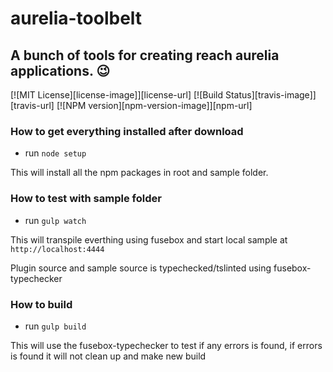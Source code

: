 # aurelia-toolbelt

## A bunch of tools for creating reach aurelia applications. :wink:

[![MIT License][license-image]][license-url]
[![Build Status][travis-image]][travis-url]
[![NPM version][npm-version-image]][npm-url] 

### How to get everything installed after download
* run `node setup`

This will install all the npm packages in root and sample folder.


### How to test with sample folder

* run `gulp watch`

This will transpile everthing using fusebox and start local sample at `http://localhost:4444`

Plugin source and sample source is typechecked/tslinted using fusebox-typechecker


### How to build

* run `gulp build`

This will use the fusebox-typechecker to test if any errors is found, if errors is found it will not clean up and make new build

